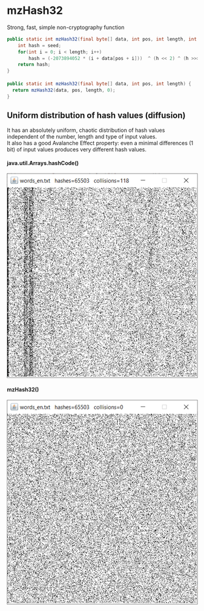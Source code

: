 # mzHash32
Strong, fast, simple non-cryptography function

```java
public static int mzHash32(final byte[] data, int pos, int length, int seed) {
	int hash = seed;
	for(int i = 0; i < length; i++)
		hash = (-2073894052 * (i + data[pos + i]))  ^ (h << 2) ^ (h >>> 2);
	return hash;
}

public static int mzHash32(final byte[] data, int pos, int length) {
  return mzHash32(data, pos, length, 0);
}
```
## Uniform distribution of hash values (diffusion)
It has an absolutely uniform, chaotic distribution of hash values independent of the number, length and type of input values.  
It also has a good Avalanche Effect property: even a minimal differences (1 bit) of input values produces very different hash values.  

#### java.util.Arrays.hashCode()
![Alt Text](https://raw.githubusercontent.com/matteo65/mzHash32/main/Resource/java_hash.png)
  
#### mzHash32()
![Alt Text](https://raw.githubusercontent.com/matteo65/mzHash32/main/Resource/mzh32_distributions.png)

